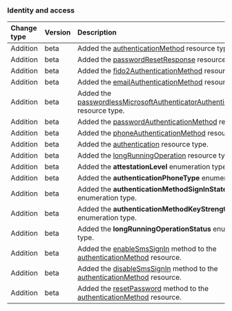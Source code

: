 ### Identity and access

| **Change type** | **Version** | **Description** |
|:---|:---|:---|
|Addition|beta|Added the [authenticationMethod](https://docs.microsoft.com/en-us/graph/api/resources/authenticationMethod?view=graph-rest-beta) resource type.|
|Addition|beta|Added the [passwordResetResponse](https://docs.microsoft.com/en-us/graph/api/resources/passwordResetResponse?view=graph-rest-beta) resource type.|
|Addition|beta|Added the [fido2AuthenticationMethod](https://docs.microsoft.com/en-us/graph/api/resources/fido2AuthenticationMethod?view=graph-rest-beta) resource type.|
|Addition|beta|Added the [emailAuthenticationMethod](https://docs.microsoft.com/en-us/graph/api/resources/emailAuthenticationMethod?view=graph-rest-beta) resource type.|
|Addition|beta|Added the [passwordlessMicrosoftAuthenticatorAuthenticationMethod](https://docs.microsoft.com/en-us/graph/api/resources/passwordlessMicrosoftAuthenticatorAuthenticationMethod?view=graph-rest-beta) resource type.|
|Addition|beta|Added the [passwordAuthenticationMethod](https://docs.microsoft.com/en-us/graph/api/resources/passwordAuthenticationMethod?view=graph-rest-beta) resource type.|
|Addition|beta|Added the [phoneAuthenticationMethod](https://docs.microsoft.com/en-us/graph/api/resources/phoneAuthenticationMethod?view=graph-rest-beta) resource type.|
|Addition|beta|Added the [authentication](https://docs.microsoft.com/en-us/graph/api/resources/authentication?view=graph-rest-beta) resource type.|
|Addition|beta|Added the [longRunningOperation](https://docs.microsoft.com/en-us/graph/api/resources/longRunningOperation?view=graph-rest-beta) resource type.|
|Addition|beta|Added the **attestationLevel** enumeration type.|
|Addition|beta|Added the **authenticationPhoneType** enumeration type.|
|Addition|beta|Added the **authenticationMethodSignInState** enumeration type.|
|Addition|beta|Added the **authenticationMethodKeyStrength** enumeration type.|
|Addition|beta|Added the **longRunningOperationStatus** enumeration type.|
|Addition|beta|Added the [enableSmsSignIn](https://docs.microsoft.com/en-us/graph/api/authenticationMethod-enableSmsSignIn?view=graph-rest-beta) method to the [authenticationMethod](https://docs.microsoft.com/en-us/graph/api/resources/authenticationMethod?view=graph-rest-beta) resource.|
|Addition|beta|Added the [disableSmsSignIn](https://docs.microsoft.com/en-us/graph/api/authenticationMethod-disableSmsSignIn?view=graph-rest-beta) method to the [authenticationMethod](https://docs.microsoft.com/en-us/graph/api/resources/authenticationMethod?view=graph-rest-beta) resource.|
|Addition|beta|Added the [resetPassword](https://docs.microsoft.com/en-us/graph/api/authenticationMethod-resetPassword?view=graph-rest-beta) method to the [authenticationMethod](https://docs.microsoft.com/en-us/graph/api/resources/authenticationMethod?view=graph-rest-beta) resource.|
